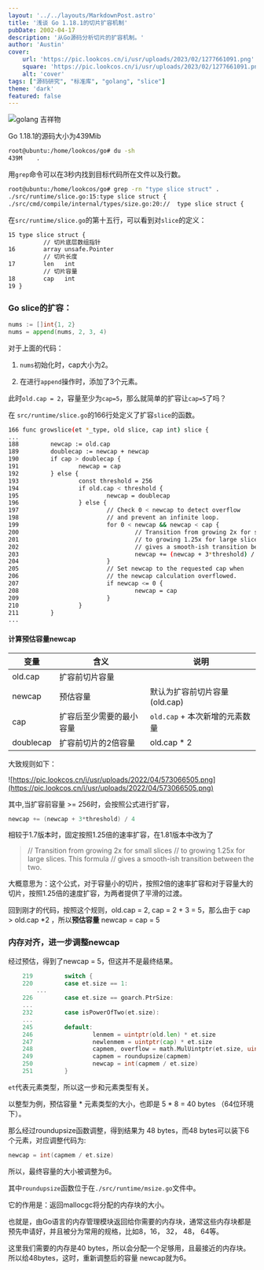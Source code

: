 ```yaml
---
layout: '../../layouts/MarkdownPost.astro'
title: '浅谈 Go 1.18.1的切片扩容机制'
pubDate: 2002-04-17
description: '从Go源码分析切片的扩容机制。'
author: 'Austin'
cover:
    url: 'https://pic.lookcos.cn/i/usr/uploads/2023/02/1277661091.png'
    square: 'https://pic.lookcos.cn/i/usr/uploads/2023/02/1277661091.png'
    alt: 'cover'
tags: ["源码研究", "标准库", "golang", "slice"]
theme: 'dark'
featured: false
---
```


![golang 吉祥物](https://pic.lookcos.cn/i/usr/uploads/2023/02/1277661091.png)

Go 1.18.1的源码大小为439Mib

```bash
root@ubuntu:/home/lookcos/go# du -sh
439M	.
```

用`grep`命令可以在3秒内找到目标代码所在文件以及行数。

```bash
root@ubuntu:/home/lookcos/go# grep -rn "type slice struct" .
./src/runtime/slice.go:15:type slice struct {
./src/cmd/compile/internal/types/size.go:20://	type slice struct {
```

在`src/runtime/slice.go`的第十五行，可以看到对`slice`的定义：

```bash
15 type slice struct {
	      // 切片底层数组指针
16        array unsafe.Pointer
	      // 切片长度
17        len   int
	      // 切片容量
18        cap   int
19 }
```

### Go slice的扩容：

```go
nums := []int{1, 2}
nums = append(nums, 2, 3, 4)
```

对于上面的代码：

1. `nums`初始化时，cap大小为2。

2. 在进行`append`操作时，添加了3个元素。

此时`old.cap = 2`，容量至少为`cap=5`，那么就简单的扩容让`cap=5`了吗？



在 `src/runtime/slice.go`的166行处定义了扩容`slice`的函数。

```bash
166 func growslice(et *_type, old slice, cap int) slice {
...
188         newcap := old.cap
189         doublecap := newcap + newcap
190         if cap > doublecap {
191                 newcap = cap
192         } else {
193                 const threshold = 256
194                 if old.cap < threshold {
195                         newcap = doublecap
196                 } else {
197                         // Check 0 < newcap to detect overflow
198                         // and prevent an infinite loop.
199                         for 0 < newcap && newcap < cap {
200                                 // Transition from growing 2x for small slices
201                                 // to growing 1.25x for large slices. This formula
202                                 // gives a smooth-ish transition between the two.
203                                 newcap += (newcap + 3*threshold) / 4
204                         }
205                         // Set newcap to the requested cap when
206                         // the newcap calculation overflowed.
207                         if newcap <= 0 {
208                                 newcap = cap
209                         }
210                 }
211         }
...
```



#### 计算预估容量newcap

| 变量      | 含义                     | 说明                           |
| --------- | ------------------------ | ------------------------------ |
| old.cap   | 扩容前切片容量           |                                |
| newcap    | 预估容量                 | 默认为扩容前切片容量(old.cap)  |
| cap       | 扩容后至少需要的最小容量 | `old.cap` + 本次新增的元素数量 |
| doublecap | 扩容前切片的2倍容量      | old.cap * 2                    |

大致规则如下：

![https://pic.lookcos.cn/i/usr/uploads/2022/04/573066505.png](https://pic.lookcos.cn/i/usr/uploads/2022/04/573066505.png)

其中,当扩容前容量 >= 256时，会按照公式进行扩容，

```go
newcap += (newcap + 3*threshold) / 4
```

相较于1.7版本时，固定按照1.25倍的速率扩容，在1.81版本中改为了

> // Transition from growing 2x for small slices
> // to growing 1.25x for large slices. This formula
> // gives a smooth-ish transition between the two.

大概意思为：这个公式，对于容量小的切片，按照2倍的速率扩容和对于容量大的切片，按照1.25倍的速度扩容，为两者提供了平滑的过渡。



回到刚才的代码，按照这个规则，old.cap = 2, cap = 2 + 3 = 5，那么由于 cap > old.cap *2 ，所以**预估容量** newcap = cap = 5



### 内存对齐，进一步调整newcap

经过预估，得到了newcap = 5，但这并不是最终结果。

```go
    219         switch {
    220         case et.size == 1:
		...
    226         case et.size == goarch.PtrSize:
    ...
    232         case isPowerOfTwo(et.size):
    ...
    245         default:
    246                 lenmem = uintptr(old.len) * et.size
    247                 newlenmem = uintptr(cap) * et.size
    248                 capmem, overflow = math.MulUintptr(et.size, uintptr(newcap))
    249                 capmem = roundupsize(capmem)
    250                 newcap = int(capmem / et.size)
    251         }
```

`et`代表元素类型，所以这一步和元素类型有关。

以整型为例，预估容量 * 元素类型的大小，也即是 5 * 8 = 40 bytes （64位环境下）。

那么经过roundupsize函数调整，得到结果为 48 bytes，而48 bytes可以装下6个元素，对应调整代码为:

```go
newcap = int(capmem / et.size)
```

所以，最终容量的大小被调整为6。



其中`roundupsize`函数位于在`./src/runtime/msize.go`文件中。

它的作用是：返回mallocgc将分配的内存块的大小。

也就是，由Go语言的内存管理模块返回给你需要的内存块，通常这些内存块都是预先申请好，并且被分为常用的规格，比如8，16， 32， 48， 64等。

这里我们需要的内存是40 bytes，所以会分配一个足够用，且最接近的内存块。所以给48bytes，这时，重新调整后的容量 newcap就为6。



